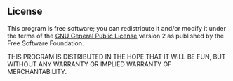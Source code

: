 License
-------

This program is free software; you can redistribute it and/or modify it under the terms of the [GNU General Public License](http://www.gnu.org/copyleft/gpl.html) version 2 as published by the Free Software Foundation.

THIS PROGRAM IS DISTRIBUTED IN THE HOPE THAT IT WILL BE FUN, BUT WITHOUT ANY WARRANTY OR IMPLIED WARRANTY OF MERCHANTABILITY.



